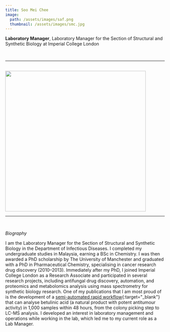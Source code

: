 ```yaml
---
title: Soo Mei Chee
image: 
  path: /assets/images/saf.png 
  thumbnail: /assets/images/smc.jpg
---
```


**Laboratory Manager**, Laboratory Manager for the Section of Structural and Synthetic Biology at Imperial College London

<br>

***

<br>


<img src ="/assets/images/smc.jpg" width="444" heigth="444">


<br>

***

<br>


*Biography*

I am the Laboratory Manager for the Section of Structural and Synthetic Biology in the Department of Infectious Diseases. I completed my undergraduate studies in Malaysia, earning a BSc in Chemistry. I was then awarded a PhD scholarship by The University of Manchester and graduated with a PhD in Pharmaceutical Chemistry, specialising in cancer research drug discovery (2010–2013).
Immediately after my PhD, I joined Imperial College London as a Research Associate and participated in several research projects, including antifungal drug discovery, automation, and proteomics and metabolomics analysis using mass spectrometry for synthetic biology research. One of my publications that I am most proud of is the development of a [semi-automated rapid workflow](https://pubs.acs.org/doi/10.1021/acssynbio.9b00243){:target="_blank"} that can analyse betulinic acid (a natural product with potent antitumour activity) in 1,000 samples within 48 hours, from the colony picking step to LC-MS analysis. 
I developed an interest in laboratory management and operations while working in the lab, which led me to my current role as a Lab Manager.


